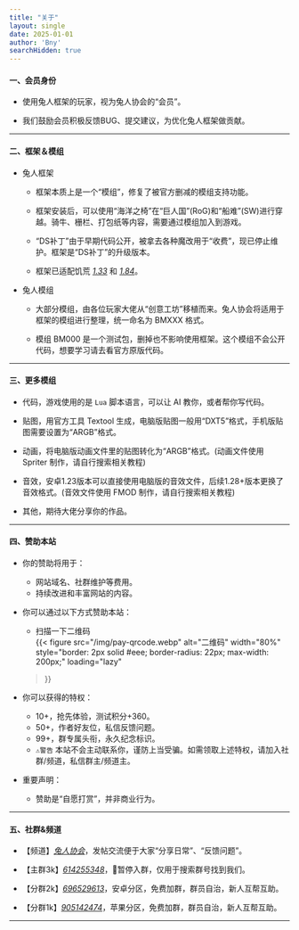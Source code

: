 ```yaml
---
title: "关于"
layout: single
date: 2025-01-01
author: 'Bny'
searchHidden: true
---
```



#### 一、会员身份

- 使用兔人框架的玩家，视为兔人协会的“会员”。  

- 我们鼓励会员积极反馈BUG、提交建议，为优化兔人框架做贡献。  

---

#### 二、框架＆模组

- 兔人框架  

  - 框架本质上是一个“模组”，修复了被官方删减的模组支持功能。  
  
  - 框架安装后，可以使用“海洋之椅”在“巨人国”(RoG)和“船难”(SW)进行穿越。骑牛、栅栏、打包纸等内容，需要通过模组加入到游戏。  
  
  - “DS补丁”由于早期代码公开，被拿去各种魔改用于“收费”，现已停止维护。框架是“DS补丁”的升级版本。  

  - 框架已适配饥荒 [<i class="bi bi-android2">1.33</i>](https://play.google.com/store/apps/details?id=com.kleientertainment.doNotStarveShipwrecked) 和 [<i class="bi bi-apple">1.84</i>](https://apps.apple.com/us/app/dont-starve-shipwrecked/id1147297267?l=zh)。  



- 兔人模组

  - 大部分模组，由各位玩家大佬从“创意工坊”移植而来。兔人协会将适用于框架的模组进行整理，统一命名为 BMXXX 格式。  
  
  - 模组 BM000 是一个测试包，删掉也不影响使用框架。这个模组不会公开代码，想要学习请去看官方原版代码。

---

#### 三、更多模组

- 代码，游戏使用的是 `Lua` 脚本语言，可以让 AI 教你，或者帮你写代码。  

- 贴图，用官方工具 Textool 生成，电脑版贴图一般用“DXT5”格式，手机版贴图需要设置为“ARGB”格式。  

- 动画，将电脑版动画文件里的贴图转化为“ARGB”格式。(动画文件使用 Spriter 制作，请自行搜索相关教程)  

- 音效，安卓1.23版本可以直接使用电脑版的音效文件，后续1.28+版本更换了音效格式。(音效文件使用 FMOD 制作，请自行搜索相关教程)  

- 其他，期待大佬分享你的作品。  

---

#### 四、赞助本站

- 你的赞助将用于：  
  - 网站域名、社群维护等费用。  
  - 持续改进和丰富网站的内容。  

- 你可以通过以下方式赞助本站：  
  - 扫描一下二维码  
  {{< figure 
    src="/img/pay-qrcode.webp" 
    alt="二维码" 
    width="80%" 
    style="border: 2px solid #eee; border-radius: 22px; max-width: 200px;"
    loading="lazy"
  >}}


- 你可以获得的特权：  

  - 10+，抢先体验，测试积分+360。
  - 50+，作者好友位，私信反馈问题。
  - 99+，群专属头衔，永久纪念标识。
  - `⚠️警告` 本站不会主动联系你，谨防上当受骗。如需领取上述特权，请加入社群/频道，私信群主/频道主。

- 重要声明：
  - 赞助是“自愿打赏”，并非商业行为。  


---

#### 五、社群&频道

<!-- - name: email -->
  <!-- title: 邮箱 -->
  <!-- url: "mailto:cnzixn@qq.com" -->
<!-- - name: bilibili -->
  <!-- title: B站 -->
  <!-- url: "https://b23.tv/kf3yuSv" -->
<!-- - name: qq-qunpro -->
  <!-- title: 频道 -->
  <!-- url: "https://pd.qq.com/s/bl6w0albb?b=5" -->
<!-- - name: qq-qun -->
  <!-- title: 养老群 -->
  <!-- url: "https://qm.qq.com/q/g0weZCVQMU" -->
<!-- - name: qq-qun -->
  <!-- title: 安卓群 -->
  <!-- url: "https://qm.qq.com/q/3xoKf5H4EM" -->
<!-- - name: qq-qun -->
  <!-- title: 苹果群 -->
  <!-- url: "https://qm.qq.com/q/88L6QyUQVi" -->

- 【频道】[<i class="bi bi-link-45deg">兔人协会</i>](https://pd.qq.com/s/bl6w0albb?b=5)，发帖交流便于大家“分享日常”、“反馈问题”。  

- 【主群3k】[<i class="bi bi-link-45deg">614255348</i>](https://qm.qq.com/q/g0weZCVQMU)，🚫暂停入群，仅用于搜索群号找到我们。  

- 【分群2k】[<i class="bi bi-link-45deg">696529613</i>](https://qm.qq.com/q/3xoKf5H4EM)，<i class="bi bi-android2"></i>安卓分区，免费加群，群员自治，新人互帮互助。  

- 【分群1k】[<i class="bi bi-link-45deg">905142474</i>](https://qm.qq.com/q/88L6QyUQVi)，<i class="bi bi-apple"></i>苹果分区，免费加群，群员自治，新人互帮互助。  


---






























